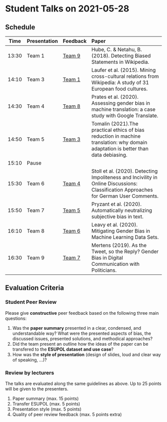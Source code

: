 # Student Talks on 2021-05-28

## Schedule

| Time        | Presentation           | Feedback  | Paper  |
| ------------- | ------------- | ------------- |:-----------------------------------------------|
| 13:30 | Team 1  | [Team 9](https://docs.google.com/document/d/1LWnwcTkRwTAJR1H1tcXykU3qEbpPKKQAQFlQ1MTk1r8/edit?usp=sharing)  | Hube, C. & Netahu, B. (2018). Detecting Biased Statements in Wikipedia. |
| 14:10 | Team 3  | [Team 1](https://docs.google.com/document/d/1lzt06MRjb-iGzDgrdTRX85Ik24Zehdfd5_8iP3z_ozk/edit?usp=sharing)  | Laufer et al. (2015). Mining cross-cultural relations from Wikipedia: A study of 31 European food cultures. |
| 14:30 | Team 4  | [Team 8](https://docs.google.com/document/d/1S_PA6y6Gc9WZ13glqJPN28Jf8LM_8oTf39ivJj_ec8M/edit?usp=sharing)  | Prates et al. (2020). Assessing gender bias in machine translation: a case study with Google Translate. |
| 14:50 | Team 5  | [Team 3](https://docs.google.com/document/d/1tsCwMb_-nGhTpTrRlgFu8benSBLjIgCU65Ya8epB_Bs/edit?usp=sharing)  | Tomalin (2021).The practical ethics of bias reduction in machine translation: why domain adaptation is better than data debiasing. |
| 15:10 | Pause  |   | |
| 15:30 | Team 6  | [Team 4](https://docs.google.com/document/d/1z5ScXIdaZ50zCor8L0ZCBpuIfYwvrtrhu-OEy0qYRXo/edit?usp=sharing)  | Stoll et al. (2020). Detecting Impoliteness and Incivility in Online Discussions: Classification Approaches for German User Comments. |
| 15:50 | Team 7  | [Team 5](https://docs.google.com/document/d/1MUAupLv-ExUdVHBtwDdR9wIU6xNnHIObS7V27Rr_1EY/edit?usp=sharing)  | Pryzant et al. (2020). Automatically neutralizing subjective bias in text. |
| 16:10 | Team 8  | [Team 6](https://docs.google.com/document/d/1NEfU4d0fqYvGu5UEXjbtBZXVjExsoWGTRgfzOt4gqvE/edit?usp=sharing)  | Leavy et al. (2020). Mitigating Gender Bias in Machine Learning Data Sets. |
| 16:30 | Team 9  | [Team 7](https://docs.google.com/document/d/1Ye4OGOMh60UdeFUefUkhhehBZFEqPJ5OqvRCKlUAGHE/edit?usp=sharing)  | Mertens (2019). As the Tweet, so the Reply? Gender Bias in Digital Communication with Politicians. |

## Evaluation Criteria 

### Student Peer Review 

Please give __constructive__ peer feedback based on the following three main questions:

1. Was the __paper summary__ presented in a clear, condensed, and understandable way? What were the presented aspects of bias, the discussed issues, presented solutions, and methodical approaches? 
2. Did the team present an outline how the ideas of the paper can be transfered to the __ESUPOL dataset and use case__?
3. How was the __style of presentation__ (design of slides, loud and clear way of speaking, ...)?

### Review by lecturers

The talks are evaluated along the same guidelines as above. Up to 25 points will be given to the presenters. 

1. Paper summary (max. 15 points)
2. Transfer ESUPOL (max. 5 points)
3. Presentation style (max. 5 points)
4. Quality of peer review feedback (max. 5 points extra)
